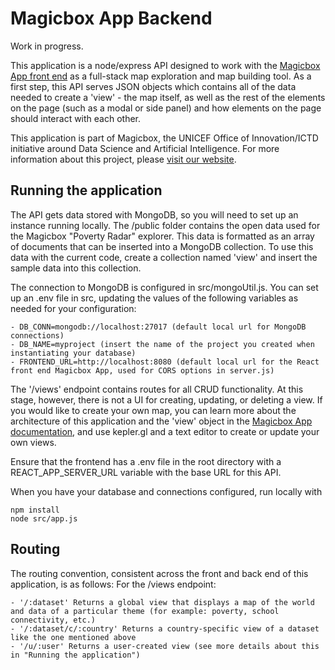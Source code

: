 # Magicbox App Backend

Work in progress.

This application is a node/express API designed to work with the [Magicbox App front end](https://github.com/unicef/magicbox-app) as a full-stack map exploration and map building tool. As a first step, this API serves JSON objects which contains all of the data needed to create a 'view' - the map itself, as well as the rest of the elements on the page (such as a modal or side panel) and how elements on the page should interact with each other.

This application is part of Magicbox, the UNICEF Office of Innovation/ICTD initiative around Data Science and Artificial Intelligence. For more information about this project, please [visit our website](https://www.unicef.org/innovation/Magicbox).


## Running the application

The API gets data stored with MongoDB, so you will need to set up an instance running locally. The /public folder contains the open data used for the Magicbox "Poverty Radar" explorer. This data is formatted as an array of documents that can be inserted into a MongoDB collection. To use this data with the current code, create a collection named 'view' and insert the sample data into this collection.

The connection to MongoDB is configured in src/mongoUtil.js. You can set up an .env file in src, updating the values of the following variables as needed for your configuration:

    - DB_CONN=mongodb://localhost:27017 (default local url for MongoDB connections)
    - DB_NAME=myproject (insert the name of the project you created when instantiating your database)
    - FRONTEND_URL=http://localhost:8080 (default local url for the React front end Magicbox App, used for CORS options in server.js)

The '/views' endpoint contains routes for all CRUD functionality. At this stage, however, there is not a UI for creating, updating, or deleting a view. If you would like to create your own map, you can learn more about the architecture of this application and the 'view' object in the [Magicbox App documentation](https://github.com/unicef/magicbox-app), and use kepler.gl and a text editor to create or update your own views.

Ensure that the frontend has a .env file in the root directory with a REACT_APP_SERVER_URL variable with the base URL for this API.

When you have your database and connections configured, run locally with

```console
npm install
node src/app.js
```


## Routing

The routing convention, consistent across the front and back end of this application, is as follows:
    For the /views endpoint:


    - '/:dataset' Returns a global view that displays a map of the world and data of a particular theme (for example: poverty, school connectivity, etc.)
    - '/:dataset/c/:country' Returns a country-specific view of a dataset like the one mentioned above
    - '/u/:user' Returns a user-created view (see more details about this in "Running the application")
  
